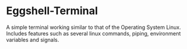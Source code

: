 # Eggshell-Terminal
A simple terminal working similar to that of the Operating System Linux. Includes features such as several linux commands, piping, environment variables and signals.
